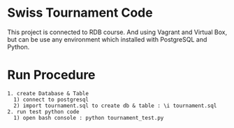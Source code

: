 # Swiss Tournament Code
This project is connected to RDB course. And using Vagrant and Virtual Box, 
but can be use any environment which installed with PostgreSQL and Python. 

# Run Procedure
    1. create Database & Table
      1) connect to postgresql
      2) import tournament.sql to create db & table : \i tournament.sql
    2. run test python code 
      1) open bash console : python tournament_test.py


